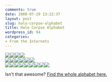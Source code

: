 ```yaml
---
comments: true
date: 2008-07-29 13:22:37
layout: post
slug: halo-corpse-alphabet
title: Halo Corpse Alphabet
wordpress_id: 94
categories:
- From the Internets
---
```


![](http://i10.photobucket.com/albums/a124/boysofsheahem/alphabet/H-1.png)![](http://i10.photobucket.com/albums/a124/boysofsheahem/alphabet/A-1.png)![](http://i10.photobucket.com/albums/a124/boysofsheahem/alphabet/L-1.png)![](http://i10.photobucket.com/albums/a124/boysofsheahem/alphabet/O-1.png)  
![](http://i10.photobucket.com/albums/a124/boysofsheahem/alphabet/C-1.png)![](http://i10.photobucket.com/albums/a124/boysofsheahem/alphabet/O-1.png)![](http://i10.photobucket.com/albums/a124/boysofsheahem/alphabet/R_2-1.png)![](http://i10.photobucket.com/albums/a124/boysofsheahem/alphabet/P-1.png)![](http://i10.photobucket.com/albums/a124/boysofsheahem/alphabet/S-1.png)![](http://i10.photobucket.com/albums/a124/boysofsheahem/alphabet/E_2-1.png)  
![](http://i10.photobucket.com/albums/a124/boysofsheahem/alphabet/A-1.png)![](http://i10.photobucket.com/albums/a124/boysofsheahem/alphabet/L-1.png)![](http://i10.photobucket.com/albums/a124/boysofsheahem/alphabet/P-1.png)![](http://i10.photobucket.com/albums/a124/boysofsheahem/alphabet/H-1.png)![](http://i10.photobucket.com/albums/a124/boysofsheahem/alphabet/A-1.png)![](http://i10.photobucket.com/albums/a124/boysofsheahem/alphabet/B-1.png)![](http://i10.photobucket.com/albums/a124/boysofsheahem/alphabet/E_2-1.png)![](http://i10.photobucket.com/albums/a124/boysofsheahem/alphabet/T-1.png)![](http://i10.photobucket.com/albums/a124/boysofsheahem/alphabet/Exclamation-1.png) 


Isn't that awesome? [Find the whole alphabet here.](http://halo3screenshots.com/halo-corpse-alphabet/)
